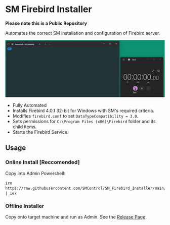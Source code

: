 # SM Firebird Installer

**Please note this is a Public Repository**

Automates the correct SM installation and configuration of Firebird server.

![Firebird Installation Demo](https://github.com/SMControl/SM_Firebird_Installer/blob/main/SM_Firebird_Installer_Example_GIF.gif)

- Fully Automated
- Installs Firebird 4.0.1 32-bit for Windows with SM's required criteria.
- Modifies `firebird.conf` to set `DataTypeCompatibility = 3.0`.
- Sets permissions for `C:\Program Files (x86)\Firebird` folder and its child items.
- Starts the Firebird Service.

## Usage

### Online Install [Reccomended]
Copy into Admin Powershell:
```
irm https://raw.githubusercontent.com/SMControl/SM_Firebird_Installer/main/SMFI_Online.ps1 | iex
```

### Offline Installer
Copy onto target machine and run as Admin. See the [Release Page](https://github.com/SMControl/SM_Firebird_Installer/releases).
